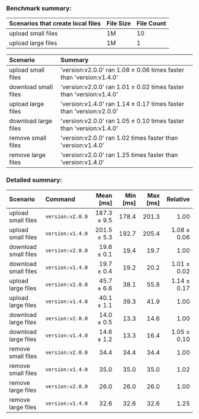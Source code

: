 ### Benchmark summary: 
|Scenarios that create local files | File Size | File Count |
|:---|:---|:---|
| upload small files | 1M | 10 |
| upload large files | 1M | 1 |

|Scenario| Summary |
|:---|:---|
| upload small files | 'version:v2.0.0' ran 1.08 ± 0.06 times faster than 'version:v1.4.0' |
| download small files | 'version:v2.0.0' ran 1.01 ± 0.02 times faster than 'version:v1.4.0' |
| upload large files | 'version:v1.4.0' ran 1.14 ± 0.17 times faster than 'version:v2.0.0' |
| download large files | 'version:v2.0.0' ran 1.05 ± 0.10 times faster than 'version:v1.4.0' |
| remove small files | 'version:v2.0.0' ran 1.02 times faster than 'version:v1.4.0' |
| remove large files | 'version:v2.0.0' ran 1.25 times faster than 'version:v1.4.0' |

 ### Detailed summary: 
 |Scenario| Command | Mean [ms] | Min [ms] | Max [ms] | Relative |
 |:---|:---|---:|---:|---:|---:|
 | upload small files | `version:v2.0.0` | 187.3 ± 9.5 | 178.4 | 201.3 | 1.00 |
 | upload small files | `version:v1.4.0` | 201.5 ± 5.3 | 192.7 | 205.4 | 1.08 ± 0.06 |
 | download small files | `version:v2.0.0` | 19.6 ± 0.1 | 19.4 | 19.7 | 1.00 |
 | download small files | `version:v1.4.0` | 19.7 ± 0.4 | 19.2 | 20.2 | 1.01 ± 0.02 |
 | upload large files | `version:v2.0.0` | 45.7 ± 6.6 | 38.1 | 55.8 | 1.14 ± 0.17 |
 | upload large files | `version:v1.4.0` | 40.1 ± 1.1 | 39.3 | 41.9 | 1.00 |
 | download large files | `version:v2.0.0` | 14.0 ± 0.5 | 13.3 | 14.6 | 1.00 |
 | download large files | `version:v1.4.0` | 14.6 ± 1.2 | 13.3 | 16.4 | 1.05 ± 0.10 |
 | remove small files | `version:v2.0.0` | 34.4 | 34.4 | 34.4 | 1.00 |
 | remove small files | `version:v1.4.0` | 35.0 | 35.0 | 35.0 | 1.02 |
 | remove large files | `version:v2.0.0` | 26.0 | 26.0 | 26.0 | 1.00 |
 | remove large files | `version:v1.4.0` | 32.6 | 32.6 | 32.6 | 1.25 |
